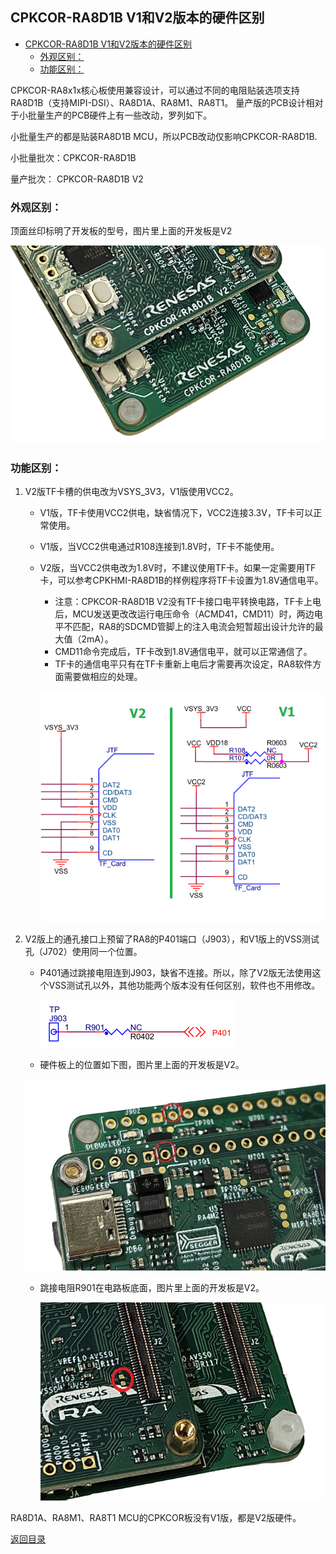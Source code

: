 ## CPKCOR-RA8D1B V1和V2版本的硬件区别

- [CPKCOR-RA8D1B V1和V2版本的硬件区别](#cpkcor-ra8d1b-v1和v2版本的硬件区别)
  - [外观区别：](#外观区别)
  - [功能区别：](#功能区别)


CPKCOR-RA8x1x核心板使用兼容设计，可以通过不同的电阻贴装选项支持RA8D1B（支持MIPI-DSI）、RA8D1A、RA8M1、RA8T1。
量产版的PCB设计相对于小批量生产的PCB硬件上有一些改动，罗列如下。

小批量生产的都是贴装RA8D1B MCU，所以PCB改动仅影响CPKCOR-RA8D1B.

小批量批次：CPKCOR-RA8D1B

量产批次：  CPKCOR-RA8D1B V2

### 外观区别：

顶面丝印标明了开发板的型号，图片里上面的开发板是V2

![alt text](images/CPKCOR_RA8D1B_Version_Diff/20240423_160946_crop.png)

### 功能区别：

1. V2版TF卡槽的供电改为VSYS_3V3，V1版使用VCC2。
   - V1版，TF卡使用VCC2供电，缺省情况下，VCC2连接3.3V，TF卡可以正常使用。
   - V1版，当VCC2供电通过R108连接到1.8V时，TF卡不能使用。
   - V2版，当VCC2供电改为1.8V时，不建议使用TF卡。如果一定需要用TF卡，可以参考CPKHMI-RA8D1B的样例程序将TF卡设置为1.8V通信电平。
     - 注意：CPKCOR-RA8D1B V2没有TF卡接口电平转换电路，TF卡上电后，MCU发送更改改运行电压命令（ACMD41，CMD11）时，两边电平不匹配，RA8的SDCMD管脚上的注入电流会短暂超出设计允许的最大值（2mA）。
     - CMD11命令完成后，TF卡改到1.8V通信电平，就可以正常通信了。
     - TF卡的通信电平只有在TF卡重新上电后才需要再次设定，RA8软件方面需要做相应的处理。
  
     ![alt text](images/CPKCOR_RA8D1B_Version_Diff/CPKCOR_RA8D1B_TF.png)

2. V2版上的通孔接口上预留了RA8的P401端口（J903），和V1版上的VSS测试孔（J702）使用同一个位置。
   - P401通过跳接电阻连到J903，缺省不连接。所以，除了V2版无法使用这个VSS测试孔以外，其他功能两个版本没有任何区别，软件也不用修改。
   
     ![alt text](images/CPKCOR_RA8D1B_Version_Diff/image.png)
   - 硬件板上的位置如下图，图片里上面的开发板是V2。
   
    ![alt text](images/CPKCOR_RA8D1B_Version_Diff/20240423_161242_crop.png)
   - 跳接电阻R901在电路板底面，图片里上面的开发板是V2。
   
     ![alt text](images/CPKCOR_RA8D1B_Version_Diff/20240423_160913_crop.png)

RA8D1A、RA8M1、RA8T1 MCU的CPKCOR板没有V1版，都是V2版硬件。

[返回目录](01_overview.md)